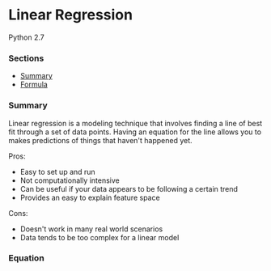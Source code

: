 # Linear Regression

Python 2.7

### Sections
 - [Summary](https://github.com/gravity226/Understanding_Data_Science/tree/master/Linear_Regression#summary)
 - [Formula](https://github.com/gravity226/Understanding_Data_Science/tree/master/Linear_Regression#equation)


### Summary
Linear regression is a modeling technique that involves finding a line of best fit through a set of data points.  Having an equation for the line allows you to makes predictions of things that haven't happened yet.  

Pros:
 - Easy to set up and run
 - Not computationally intensive
 - Can be useful if your data appears to be following a certain trend
 - Provides an easy to explain feature space

Cons:
 - Doesn't work in many real world scenarios
 - Data tends to be too complex for a linear model

### Equation
